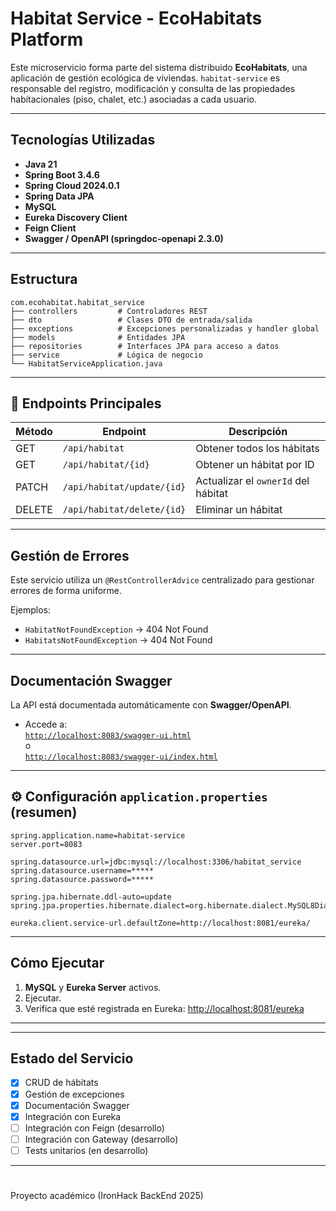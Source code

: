 # Habitat Service - EcoHabitats Platform

Este microservicio forma parte del sistema distribuido **EcoHabitats**, una aplicación de gestión ecológica de viviendas. `habitat-service` es responsable del registro, modificación y consulta de las propiedades habitacionales (piso, chalet, etc.) asociadas a cada usuario.

---

## Tecnologías Utilizadas

- **Java 21**
- **Spring Boot 3.4.6**
- **Spring Cloud 2024.0.1**
- **Spring Data JPA**
- **MySQL**
- **Eureka Discovery Client**
- **Feign Client**
- **Swagger / OpenAPI (springdoc-openapi 2.3.0)**

---

## Estructura

```
com.ecohabitat.habitat_service
├── controllers         # Controladores REST
├── dto                 # Clases DTO de entrada/salida
├── exceptions          # Excepciones personalizadas y handler global
├── models              # Entidades JPA
├── repositories        # Interfaces JPA para acceso a datos
├── service             # Lógica de negocio
└── HabitatServiceApplication.java
```

---

## 🔗 Endpoints Principales

| Método | Endpoint                         | Descripción                              |
|--------|----------------------------------|------------------------------------------|
| GET    | `/api/habitat`                   | Obtener todos los hábitats               |
| GET    | `/api/habitat/{id}`              | Obtener un hábitat por ID                |
| PATCH  | `/api/habitat/update/{id}`       | Actualizar el `ownerId` del hábitat      |
| DELETE | `/api/habitat/delete/{id}`       | Eliminar un hábitat                      |

---

##  Gestión de Errores

Este servicio utiliza un `@RestControllerAdvice` centralizado para gestionar errores de forma uniforme.

Ejemplos:
- `HabitatNotFoundException` → 404 Not Found
- `HabitatsNotFoundException` → 404 Not Found


---

## Documentación Swagger

La API está documentada automáticamente con **Swagger/OpenAPI**.

- Accede a:  
  [`http://localhost:8083/swagger-ui.html`](http://localhost:8083/swagger-ui.html)  
  o  
  [`http://localhost:8083/swagger-ui/index.html`](http://localhost:8083/swagger-ui/index.html)

---

## ⚙️ Configuración `application.properties` (resumen)

```properties
spring.application.name=habitat-service
server.port=8083

spring.datasource.url=jdbc:mysql://localhost:3306/habitat_service
spring.datasource.username=*****
spring.datasource.password=*****

spring.jpa.hibernate.ddl-auto=update
spring.jpa.properties.hibernate.dialect=org.hibernate.dialect.MySQL8Dialect

eureka.client.service-url.defaultZone=http://localhost:8081/eureka/
```

---

## Cómo Ejecutar

1.  **MySQL** y **Eureka Server**  activos.
2.  Ejecutar.
3. Verifica que esté registrada en Eureka:
   [http://localhost:8081/eureka](http://localhost:8081/eureka)

---

 

---

## Estado del Servicio

- [x] CRUD de hábitats
- [x] Gestión de excepciones
- [x] Documentación Swagger
- [x] Integración con Eureka
- [ ] Integración con Feign (desarrollo)
- [ ] Integración con Gateway (desarrollo)
- [ ] Tests unitarios (en desarrollo)

---

#

Proyecto académico (IronHack BackEnd 2025)
